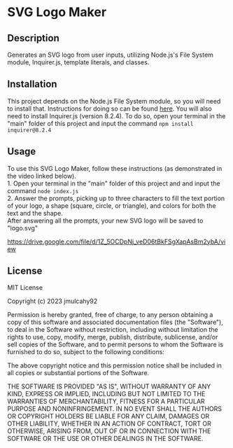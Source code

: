 # SVG Logo Maker

## Description

Generates an SVG logo from user inputs, utilizing Node.js's File System module, Inquirer.js, template literals, and classes.

## Installation

This project depends on the Node.js File System module, so you will need to install that. Instructions for doing so can be found [here](https://coding-boot-camp.github.io/full-stack/nodejs/how-to-install-nodejs). You will also need to install Inquirer.js (version 8.2.4). To do so, open your terminal in the "main" folder of this project and input the command `npm install inquirer@8.2.4`

## Usage

To use this SVG Logo Maker, follow these instructions (as demonstrated in the video linked below). <br>
    1. Open your terminal in the "main" folder of this project and and input the command `node index.js` <br>
    2. Answer the prompts, picking up to three characters to fill the text portion of your logo, a shape (square, circle, or triangle), and colors for both the text and the shape.<br>
After answering all the prompts, your new SVG logo will be saved to "logo.svg"

https://drive.google.com/file/d/1Z_5OCDpNj_veD06tBkFSgXapAsBm2ybA/view

## License

MIT License

Copyright (c) 2023 jmulcahy92

Permission is hereby granted, free of charge, to any person obtaining a copy
of this software and associated documentation files (the "Software"), to deal
in the Software without restriction, including without limitation the rights
to use, copy, modify, merge, publish, distribute, sublicense, and/or sell
copies of the Software, and to permit persons to whom the Software is
furnished to do so, subject to the following conditions:

The above copyright notice and this permission notice shall be included in all
copies or substantial portions of the Software.

THE SOFTWARE IS PROVIDED "AS IS", WITHOUT WARRANTY OF ANY KIND, EXPRESS OR
IMPLIED, INCLUDING BUT NOT LIMITED TO THE WARRANTIES OF MERCHANTABILITY,
FITNESS FOR A PARTICULAR PURPOSE AND NONINFRINGEMENT. IN NO EVENT SHALL THE
AUTHORS OR COPYRIGHT HOLDERS BE LIABLE FOR ANY CLAIM, DAMAGES OR OTHER
LIABILITY, WHETHER IN AN ACTION OF CONTRACT, TORT OR OTHERWISE, ARISING FROM,
OUT OF OR IN CONNECTION WITH THE SOFTWARE OR THE USE OR OTHER DEALINGS IN THE
SOFTWARE.